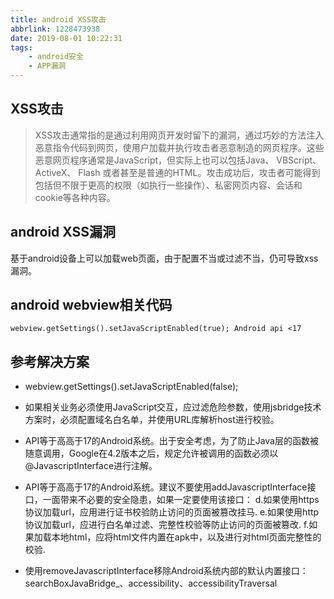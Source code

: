 ```yaml
---
title: android XSS攻击
abbrlink: 1228473938
date: 2019-08-01 10:22:31
tags:
	- android安全
	- APP漏洞
---
```


## XSS攻击
> XSS攻击通常指的是通过利用网页开发时留下的漏洞，通过巧妙的方法注入恶意指令代码到网页，使用户加载并执行攻击者恶意制造的网页程序。这些恶意网页程序通常是JavaScript，但实际上也可以包括Java、 VBScript、ActiveX、 Flash 或者甚至是普通的HTML。攻击成功后，攻击者可能得到包括但不限于更高的权限（如执行一些操作）、私密网页内容、会话和cookie等各种内容。  

## android XSS漏洞

基于android设备上可以加载web页面，由于配置不当或过滤不当，仍可导致xss漏洞。  

## android webview相关代码

```
webview.getSettings().setJavaScriptEnabled(true); Android api <17
```

## 参考解决方案  

- webview.getSettings().setJavaScriptEnabled(false);

- 如果相关业务必须使用JavaScript交互，应过滤危险参数，使用jsbridge技术⽅案时，必须配置域名白名单，并使用URL库解析host进行校验。  
- API等于高高于17的Android系统。出于安全考虑，为了防止Java层的函数被随意调用，Google在4.2版本之后，规定允许被调用的函数必须以@JavascriptInterface进行注解。

- API等于高高于17的Android系统。建议不要使用addJavascriptInterface接口，一面带来不必要的安全隐患，如果一定要使用该接口：
d.如果使用https协议加载url，应用进行证书校验防止访问的页面被篡改挂马.
e.如果使用http协议加载url，应进行白名单过滤、完整性校验等防止访问的页面被篡改.
f.如果加载本地html，应将html文件内置在apk中，以及进行对html页面完整性的校验.

- 使用removeJavascriptInterface移除Android系统内部的默认内置接口： searchBoxJavaBridge_、accessibility、accessibilityTraversal